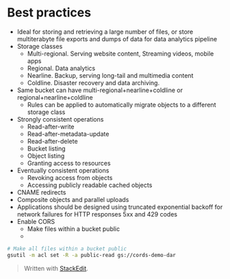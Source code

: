 
# Best practices
- Ideal for storing and retrieving a large number of files, or store multiterabyte file exports and dumps of data for data analytics pipeline
- Storage classes
	- Multi-regional. Serving website content, Streaming videos, mobile apps
	- Regional. Data analytics
	- Nearline. Backup, serving long-tail and multimedia content
	- Coldline. Disaster recovery and data archiving. 
- Same bucket can have multi-regional+nearline+coldline or regional+nearline+coldline 
	- Rules can be applied to automatically migrate objects to a different storage class
- Strongly consistent operations
	- Read-after-write
	- Read-after-metadata-update
	- Read-after-delete
	- Bucket listing
	- Object listing
	- Granting access to resources
- Eventually consistent operations
	- Revoking access from objects
	- Accessing publicly readable cached objects
- CNAME redirects
- Composite objects and parallel uploads
- Applications should be designed using truncated exponential backoff for network failures for HTTP responses 5xx and 429 codes
- Enable CORS
	- Make files within a bucket public
	- 
```bash
# Make all files within a bucket public
gsutil -m acl set -R -a public-read gs://cords-demo-dar
```

> Written with [StackEdit](https://stackedit.io/).
<!--stackedit_data:
eyJoaXN0b3J5IjpbMTc0NzAwMzY3MSwtMTc5MDgwMjQxNCwtOT
IyMjEzNzU4LC00OTY3ODQyLDE3MjcwODYxNDMsLTEyNDU0ODEx
NDksLTE3MDM1Njg4NzFdfQ==
-->